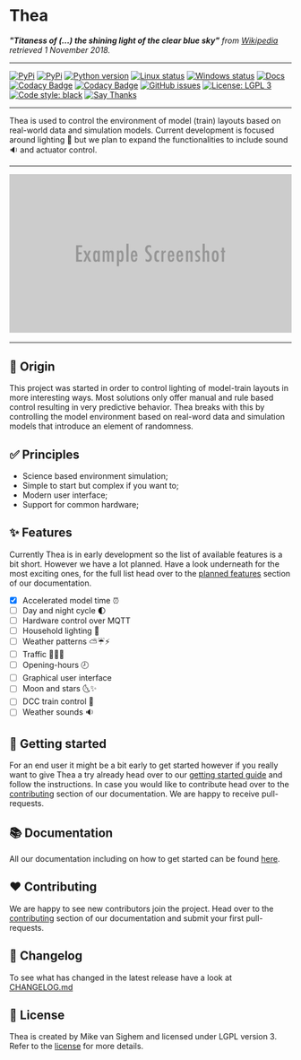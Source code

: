 # Thea

***"Titaness of (...) the shining light of the clear blue sky"**
from [Wikipedia](https://en.wikipedia.org/wiki/Thea) retrieved 1 November 2018.*

---

[![PyPi](https://img.shields.io/pypi/status/thea.svg)](https://pypi.org/project/thea/)
[![PyPi](https://img.shields.io/pypi/v/thea.svg)](https://pypi.org/project/thea/)
[![Python version](https://img.shields.io/pypi/pyversions/thea.svg)](https://www.python.org/downloads/)
[![Linux status](https://img.shields.io/travis/com/mikevansighem/thea/master.svg?label=linux)](https://travis-ci.com/mikevansighem/thea)
[![Windows status](https://img.shields.io/appveyor/ci/mikevansighem/theia/master.svg?label=windows)](https://ci.appveyor.com/project/mikevansighem/theia/branch/master)
[![Docs](https://img.shields.io/website-up-down-green-red/http/shields.io.svg?label=docs)](https://mikevansighem.github.io/thea/)
[![Codacy Badge](https://img.shields.io/codacy/grade/bb3d838b073c489b89232463f0c2cf66.svg)](https://www.codacy.com/app/mikevansighem/thea?utm_source=github.com&amp;utm_medium=referral&amp;utm_content=mikevansighem/thea&amp;utm_campaign=Badge_Grade)
[![Codacy Badge](https://img.shields.io/codacy/coverage/bb3d838b073c489b89232463f0c2cf66.svg)](https://www.codacy.com/app/mikevansighem/thea?utm_source=github.com&utm_medium=referral&utm_content=mikevansighem/thea&utm_campaign=Badge_Coverage)
[![GitHub issues](https://img.shields.io/github/issues/mikevansighem/thea.svg)](https://github.com/mikevansighem/thea/issues)
[![License: LGPL 3](https://img.shields.io/badge/license-LGPL%203-blue.svg)](LICENSE.md)
[![Code style: black](https://img.shields.io/badge/code%20style-black-000000.svg)](https://github.com/ambv/black)
[![Say Thanks](https://img.shields.io/badge/say%20thanks-!-blue.svg)](https://saythanks.io/to/mikevansighem)

---

Thea is used to control the environment of model (train) layouts based
on real-world data and simulation models. Current development is focused
around lighting 🌄 but we plan to expand the functionalities to include 
sound 🔉 and actuator control.

---

![](docs/images/header.png)

---

## 🌱 Origin

This project was started in order to control lighting of model-train
layouts in more interesting ways. Most solutions only offer manual
and rule based control resulting in very predictive behavior. Thea
breaks with this by controlling the model environment based on real-word
data and simulation models that introduce an element of randomness.

## ✅ Principles

-   Science based environment simulation;
-   Simple to start but complex if you want to;
-   Modern user interface;
-   Support for common hardware;

## ✨ Features

Currently Thea is in early development so the list of available features
is a bit short. However we have a lot planned. Have a look underneath 
for the most exciting ones, for the full list head over to the 
[planned features](https://mikevansighem.github.io/thea/PLANNED) 
section of our documentation.

-   [x] Accelerated model time ⏰
-   [ ] Day and night cycle 🌓
-   [ ] Hardware control over MQTT
-   [ ] Household lighting 🏡
-   [ ] Weather patterns ⛅️☔⚡️
-   [ ] Traffic 🚗🚕🚌
-   [ ] Opening-hours 🕗
-   [ ] Graphical user interface
-   [ ] Moon and stars 🌜✨
-   [ ] DCC train control 🚂
-   [ ] Weather sounds 🔉

## 🤔 Getting started

For an end user it might be a bit early to get started however
if you really want to give Thea a try already head over to our
[getting started guide](https://mikevansighem.github.io/thea/getting_started/)
and follow the instructions. In case you would like to contribute head over 
to the [contributing](https://mikevansighem.github.io/thea/contibuting) 
section of our documentation. We are happy to receive pull-requests.

## 📚 Documentation

All our documentation including on how to get started can be found
[here](https://mikevansighem.github.io/thea).

## ❤ Contributing 

We are happy to see new contributors join the project. Head over to the
[contributing](https://mikevansighem.github.io/thea/contibuting) section
of our documentation and submit your first pull-requests.

## 📜 Changelog

To see what has changed in the latest release have a look at
[CHANGELOG.md](https://github.com/mikevansighem/thea/blob/master/docs/CHANGELOG.md)

## 📃 License

Thea is created by Mike van Sighem and licensed under LGPL version 3.
Refer to the
[license](https://github.com/mikevansighem/thea/blob/master/docs/LICENSE.md)
for more details.
